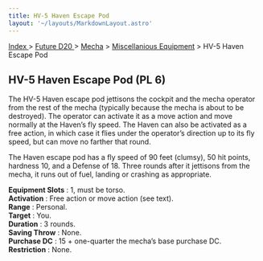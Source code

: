 ```yaml
---
title: HV-5 Haven Escape Pod
layout: '~/layouts/MarkdownLayout.astro'
---
```


[ Index ](/) > [ Future D20 ](/future.d20.srd) > [Mecha](/future.d20.srd/mecha) > [Miscellanious Equipment](/future.d20.srd/mecha/miscellanious.equipment) > HV-5 Haven Escape Pod

## HV-5 Haven Escape Pod (PL 6)

The HV-5 Haven escape pod jettisons the cockpit and the mecha operator from
the rest of the mecha (typically because the mecha is about to be destroyed).
The operator can activate it as a move action and move normally at the Haven’s
fly speed. The Haven can also be activated as a free action, in which case it
flies under the operator’s direction up to its fly speed, but can move no
farther that round.

The Haven escape pod has a fly speed of 90 feet (clumsy), 50 hit points,
hardness 10, and a Defense of 18. Three rounds after it jettisons from the
mecha, it runs out of fuel, landing or crashing as appropriate.

**Equipment Slots** : 1, must be torso.  
**Activation** : Free action or move action (see text).  
**Range** : Personal.  
**Target** : You.  
**Duration** : 3 rounds.  
**Saving Throw** : None.  
**Purchase DC** : 15 + one-quarter the mecha’s base purchase DC.  
**Restriction** : None.

